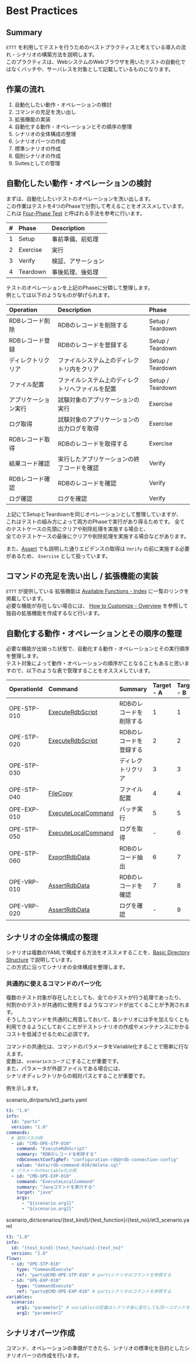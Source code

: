 # Best Practices

## Summary

`ETTT` を利用してテストを行うためのベストプラクティスと考えている導入の流れ・シナリオの構築方法を説明します。  
このプラクティスは、WebシステムのWebブラウザを用いたテストの自動化ではなくバッチや、サーバレスを対象として記載しているものになります。

## 作業の流れ

1. 自動化したい動作・オペレーションの検討
1. コマンドの充足を洗い出し
1. 拡張機能の実装
1. 自動化する動作・オペレーションとその順序の整理
1. シナリオの全体構成の整理
1. シナリオパーツの作成
1. 標準シナリオの作成
1. 個別シナリオの作成
1. Suitesとしての管理

## 自動化したい動作・オペレーションの検討

まずは、自動化したいテストのオペレーションを洗い出します。  
この作業はテストを4つのPhaseで分割して考えることをオススメしています。 
これは [Four-Phase Test](http://xunitpatterns.com/Four%20Phase%20Test.html) と呼ばれる手法を参考に行います。

|#|Phase|Description|
|:---|:---|:---|
|1|Setup|事前準備、前処理|
|2|Exercise|実行|
|3|Verify|検証、アサーション|
|4|Teardown|事後処理、後処理|

テストのオペレーションを上記のPhaseに分類して整理します。  
例としては以下のようなものが挙げられます。

|Operation|Description|Phase|
|:---|:---|:---|
|RDBレコード削除|RDBのレコードを削除する|Setup / Teardown|
|RDBレコード登録|RDBのレコードを登録する|Setup / Teardown|
|ディレクトリクリア|ファイルシステム上のディレクトリ内をクリア|Setup / Teardown|
|ファイル配置|ファイルシステム上のディレクトリへファイルを配置|Setup / Teardown|
|アプリケーション実行|試験対象のアプリケーションの実行|Exercise|
|ログ取得|試験対象のアプリケーションの出力ログを取得|Exercise|
|RDBレコード取得|RDBのレコードを取得する|Exercise|
|結果コード確認|実行したアプリケーションの終了コードを確認|Verify|
|RDBレコード確認|RDBのレコードを確認|Verify|
|ログ確認|ログを確認|Verify|

上記にてSetupとTeardownを同じオペレーションとして整理していますが、  
これはテストの組み方によって両方のPhaseで実行があり得るためです。
全てのテストケースの先頭にクリアや削除処理を実施する場合と、  
全てのテストケースの最後にクリアや削除処理を実施する場合などがあります。

また、[Assert](/pages/specification/assert.md) でも説明した通りエビデンスの取得は `Verify` の前に実施する必要があるため、 `Exercise` として扱っています。


## コマンドの充足を洗い出し / 拡張機能の実装

`ETTT` が提供している 拡張機能は [Available Functions - Index](/pages/specification/functions/index.md) に一覧のリンクを掲載しています。  
必要な機能が存在しない場合には、 [How to Customize - Overview](/pages/customize/overview.md) を参照して独自の拡張機能を作成するなど行います。


## 自動化する動作・オペレーションとその順序の整理

必要な機能が出揃った状態で、自動化する動作・オペレーションとその実行順序を整理します。  
テスト対象によって動作・オペレーションの順序がことなることもあると思いますので、以下のような表で管理することをオススメしています。

|OperationId|Command|Summary|Target - A|Target - B|
|:---|:---|:---|:---|:---|
|OPE-STP-010|[ExecuteRdbScript](https://github.com/epion-tropic-test-tool/epion-t3-rdb/blob/master/rdb_spec_ja_JP.md#ExecuteRdbScript)|RDBのレコードを削除する|1|1|
|OPE-STP-020|[ExecuteRdbScript](https://github.com/epion-tropic-test-tool/epion-t3-rdb/blob/master/rdb_spec_ja_JP.md#ExecuteRdbScript)|RDBのレコードを登録する|2|2|
|OPE-STP-030||ディレクトリクリア|3|3|
|OPE-STP-040|[FileCopy](https://github.com/epion-tropic-test-tool/epion-t3-basic/blob/master/basic_spec_ja_JP.md#FileCopy)|ファイル配置|4|4|
|OPE-EXP-010|[ExecuteLocalCommand](https://github.com/epion-tropic-test-tool/epion-t3-basic/blob/master/basic_spec_ja_JP.md#executelocalcommand)|バッチ実行|5|5|
|OPE-STP-050|[ExecuteLocalCommand](https://github.com/epion-tropic-test-tool/epion-t3-basic/blob/master/basic_spec_ja_JP.md#executelocalcommand)|ログを取得|-|6|
|OPE-STP-060|[ExportRdbData](https://github.com/epion-tropic-test-tool/epion-t3-rdb/blob/master/rdb_spec_ja_JP.md#ExportRdbData)|RDBのレコード抽出|6|7|
|OPE-VRP-010|[AssertRdbData](https://github.com/epion-tropic-test-tool/epion-t3-rdb/blob/master/rdb_spec_ja_JP.md#AssertRdbData)|RDBのレコードを確認|7|8|
|OPE-VRP-020|[AssertRdbData](https://github.com/epion-tropic-test-tool/epion-t3-rdb/blob/master/rdb_spec_ja_JP.md#AssertRdbData)|ログを確認|-|9|

## シナリオの全体構成の整理

シナリオは複数のYAMLで構成する方法をオススメすることを、[Basic Directory Structure](/pages/specification/basic_directory_structure.md) で説明しています。  
この方式に沿ってシナリオの全体構成を整理します。

### 共通的に使えるコマンドのパーツ化

複数のテスト対象が存在したとしても、全てのテストが行う処理であったり、  
何割かのテストが共通的に使用するようなコマンドが出てくることが予測されます。  
そうしたコマンドを共通的に用意しておいて、各シナリオには手を加えなくとも利用できるようにしておくことがテストシナリオの作成やメンテナンスにかかるコストを低減させるために必須です。

コマンドの共通化は、コマンドのパラメータをVariable化することで簡単に行なえます。  
変数は、`scenarioスコープ` にすることが重要です。  
また、パラメータが外部ファイルである場合には、  
シナリオディレクトリからの相対パスとすることが重要です。

例を示します。

scenario_dir/parts/et3_parts.yaml
```yaml
t3: "1.0"
info:
  id: "parts"
  version: "1.0"
commands:
  # 相対パスの例
  - id: "CMD-OPE-STP-010"
    command: "ExecuteRdbScript"
    summary: "RDBのレコードを削除する"
    rdbConnectConfigRef: "configuration-rdb@rdb-connection-config"
    value: "data/rdb-command-010/delete.sql"
  # パラメータのVariable化の例
  - id: "CMD-OPE-EXP-010"
    command: "ExecuteLocalCommand"
    summary: "Javaコマンドを実行する"
    target: "java"
    args:
      - "${scenario.arg1}"
      - "${scenario.arg2}"
```

scenario_dir/scenarios/{test_kind}/{test_function}/{test_no}/et3_scenario.yaml
```yaml
t3: "1.0"
info:
  id: "{test_kind}-{test_function}-{test_no}"
  version: "1.0"
flows:
  - id: "OPE-STP-010"
    type: "CommandExecute"
    ref: "parts@CMD-OPE-STP-010" # partsシナリオのコマンドを参照する
  - id: "OPE-EXP-010"
    type: "CommandExecute"
    ref: "parts@CMD-OPE-EXP-010" # partsシナリオのコマンドを参照する
variables:
  scenario:
    arg1: "parameter1" # variablesの定義はシナリオ毎に変化しても同一コマンドを参照して利用可能
    arg2: "parameter2"
```


## シナリオパーツ作成

コマンド、オペレーションの準備ができたら、シナリオの標準化を目的としたシナリオパーツの作成を行います。